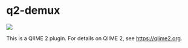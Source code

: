 # q2-demux

![](https://github.com/qiime2/q2-demux/workflows/ci/badge.svg)

This is a QIIME 2 plugin. For details on QIIME 2, see https://qiime2.org.